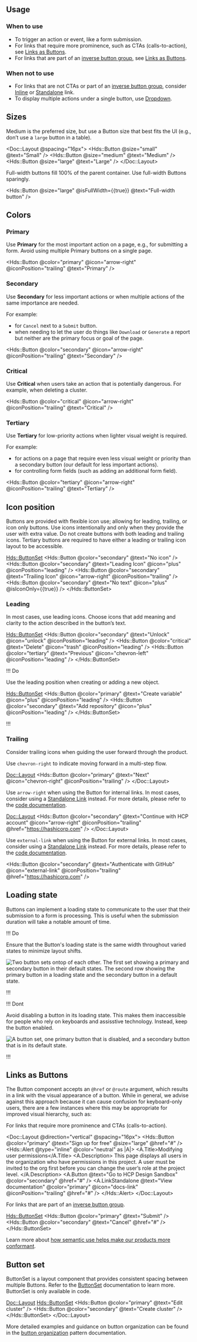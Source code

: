 ## Usage

### When to use

- To trigger an action or event, like a form submission.
- For links that require more prominence, such as CTAs (calls-to-action), see [Links as Buttons](/components/button#links-as-buttons).
- For links that are part of an [inverse button group](/patterns/button-organization#grouping), see [Links as Buttons](/components/button#links-as-buttons).

### When not to use

- For links that are not CTAs or part of an [inverse button group](/patterns/button-organization#grouping), consider [Inline](/components/link/inline) or [Standalone](/components/link/standalone) link.
- To display multiple actions under a single button, use [Dropdown](/components/dropdown).

## Sizes

Medium is the preferred size, but use a Button size that best fits the UI (e.g., don’t use a `large` button in a table).

<Doc::Layout @spacing="16px">
  <Hds::Button @size="small" @text="Small" />
  <Hds::Button @size="medium" @text="Medium" />
  <Hds::Button @size="large" @text="Large" />
</Doc::Layout>

Full-width buttons fill 100% of the parent container. Use full-width Buttons sparingly.

<Hds::Button @size="large" @isFullWidth={{true}} @text="Full-width button" />

## Colors

### Primary

Use **Primary** for the most important action on a page, e.g., for submitting a form. Avoid using multiple Primary buttons on a single page.

<Hds::Button @color="primary" @icon="arrow-right" @iconPosition="trailing" @text="Primary" />

### Secondary

Use **Secondary** for less important actions or when multiple actions of the same importance are needed.

For example:

- for `Cancel` next to a `Submit` button.
- when needing to let the user do things like `Download` or `Generate` a report but neither are the primary focus or goal of the page.

<Hds::Button @color="secondary" @icon="arrow-right" @iconPosition="trailing" @text="Secondary" />

### Critical

Use **Critical** when users take an action that is potentially dangerous. For example, when deleting a cluster.

<Hds::Button @color="critical" @icon="arrow-right" @iconPosition="trailing" @text="Critical" />

### Tertiary

Use **Tertiary** for low-priority actions when lighter visual weight is required.

For example:

- for actions on a page that require even less visual weight or priority than a secondary button (our default for less important actions).
- for controlling form fields (such as adding an additional form field).

<Hds::Button @color="tertiary" @icon="arrow-right" @iconPosition="trailing" @text="Tertiary" />

## Icon position

Buttons are provided with flexible icon use; allowing for leading, trailing, or icon only buttons. Use icons intentionally and only when they provide the user with extra value. Do not create buttons with both leading and trailing icons. Tertiary buttons are required to have either a leading or trailing icon layout to be accessible.

<Hds::ButtonSet>
  <Hds::Button @color="secondary" @text="No icon" />
  <Hds::Button @color="secondary" @text="Leading Icon" @icon="plus" @iconPosition="leading" />
  <Hds::Button @color="secondary" @text="Trailing Icon" @icon="arrow-right" @iconPosition="trailing" />
  <Hds::Button @color="secondary" @text="No text" @icon="plus" @isIconOnly={{true}} />
</Hds::ButtonSet>

### Leading

In most cases, use leading icons. Choose icons that add meaning and clarity to the action described in the button’s text.

<Hds::ButtonSet>
  <Hds::Button @color="secondary" @text="Unlock" @icon="unlock" @iconPosition="leading" />
  <Hds::Button @color="critical" @text="Delete" @icon="trash" @iconPosition="leading" />
  <Hds::Button @color="tertiary" @text="Previous" @icon="chevron-left" @iconPosition="leading" />
</Hds::ButtonSet>

!!! Do

Use the leading position when creating or adding a new object.

<Hds::ButtonSet>
  <Hds::Button @color="primary" @text="Create variable" @icon="plus" @iconPosition="leading" />
  <Hds::Button @color="secondary" @text="Add repository" @icon="plus" @iconPosition="leading" />
</Hds::ButtonSet>

!!!

### Trailing

Consider trailing icons when guiding the user forward through the product.

Use `chevron-right` to indicate moving forward in a multi-step flow.

<Doc::Layout>
  <Hds::Button @color="primary" @text="Next" @icon="chevron-right" @iconPosition="trailing" />
</Doc::Layout>

Use `arrow-right` when using the Button for internal links. In most cases, consider using a [Standalone Link](/components/link/standalone) instead. For more details, please refer to the [code documentation](/components/button?tab=code#links).

<Doc::Layout>
  <Hds::Button @color="secondary" @text="Continue with HCP account" @icon="arrow-right" @iconPosition="trailing" @href="https://hashicorp.com" />
</Doc::Layout>

Use `external-link` when using the Button for external links. In most cases, consider using a [Standalone Link](/components/link/standalone) instead. For more details, please refer to the [code documentation](/components/button?tab=code#links).

<Hds::Button @color="secondary" @text="Authenticate with GitHub" @icon="external-link" @iconPosition="trailing" @href="https://hashicorp.com" />

## Loading state

Buttons can implement a loading state to communicate to the user that their submission to a form is processing. This is useful when the submission duration will take a notable amount of time.

!!! Do

Ensure that the Button's loading state is the same width throughout varied states to minimize layout shifts.

![Two button sets ontop of each other. The first set showing a primary and secondary button in their default states. The second row showing the primary button in a loading state and the secondary button in a default state.](/assets/components/button/button-loading-state-do.png)

!!!

!!! Dont

Avoid disabling a button in its loading state. This makes them inaccessible for people who rely on keyboards and assisstive technology. Instead, keep the button enabled.

![A button set, one primary button that is disabled, and a secondary button that is in its default state.](/assets/components/button/button-loading-state-dont.png)

!!!


## Links as Buttons

The Button component accepts an `@href` or `@route` argument, which results in a link with the visual appearance of a button. While in general, we advise against this approach because it can cause confusion for keyboard-only users, there are a few instances where this may be appropriate for improved visual hierarchy, such as:

For links that require more prominence and CTAs (calls-to-action).

<Doc::Layout @direction="vertical" @spacing="16px">
  <Hds::Button @color="primary" @text="Sign up for free" @size="large" @href="#" />
  <Hds::Alert @type="inline" @color="neutral" as |A|>
    <A.Title>Modifying user permissions</A.Title>
    <A.Description>
      This page displays all users in the organization who have permissions in this project. A user must be invited to the org first before you can change the user’s role at the project level.
    </A.Description>
    <A.Button @text="Go to HCP Design Sandbox" @color="secondary" @href="#" />
    <A.LinkStandalone @text="View documentation" @color="primary" @icon="docs-link" @iconPosition="trailing" @href="#" />
  </Hds::Alert>
</Doc::Layout>

For links that are part of an [inverse button group](/patterns/button-organization#grouping).

<Hds::ButtonSet>
  <Hds::Button @color="primary" @text="Submit" />
  <Hds::Button @color="secondary" @text="Cancel" @href="#" />
</Hds::ButtonSet>

Learn more about [how semantic use helps make our products more conformant](/components/button?tab=accessibility#button-vs-link).

## Button set

ButtonSet is a layout component that provides consistent spacing between multiple Buttons. Refer to the [ButtonSet](/components/button-set) documentation to learn more. ButtonSet is only available in code.

<Doc::Layout>
  <Hds::ButtonSet>
    <Hds::Button @color="primary" @text="Edit cluster" />
    <Hds::Button @color="secondary" @text="Create cluster" />
  </Hds::ButtonSet>
</Doc::Layout>

More detailed examples and guidance on button organization can be found in the [button organization](/patterns/button-organization) pattern documentation.
